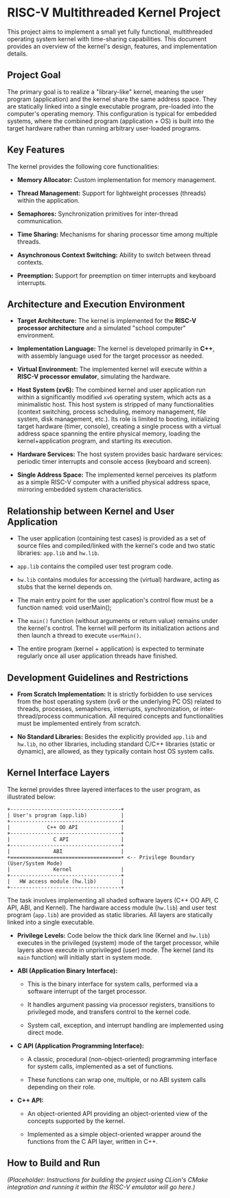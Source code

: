 # RISC-V Multithreaded Kernel Project

This project aims to implement a small yet fully functional, multithreaded operating system kernel with time-sharing capabilities. This document provides an overview of the kernel's design, features, and implementation details.

## Project Goal

The primary goal is to realize a "library-like" kernel, meaning the user program (application) and the kernel share the same address space. They are statically linked into a single executable program, pre-loaded into the computer's operating memory. This configuration is typical for embedded systems, where the combined program (application + OS) is built into the target hardware rather than running arbitrary user-loaded programs.

## Key Features

The kernel provides the following core functionalities:

* **Memory Allocator:** Custom implementation for memory management.

* **Thread Management:** Support for lightweight processes (threads) within the application.

* **Semaphores:** Synchronization primitives for inter-thread communication.

* **Time Sharing:** Mechanisms for sharing processor time among multiple threads.

* **Asynchronous Context Switching:** Ability to switch between thread contexts.

* **Preemption:** Support for preemption on timer interrupts and keyboard interrupts.

## Architecture and Execution Environment

* **Target Architecture:** The kernel is implemented for the **RISC-V processor architecture** and a simulated "school computer" environment.

* **Implementation Language:** The kernel is developed primarily in **C++**, with assembly language used for the target processor as needed.

* **Virtual Environment:** The implemented kernel will execute within a **RISC-V processor emulator**, simulating the hardware.

* **Host System (xv6):** The combined kernel and user application run within a significantly modified `xv6` operating system, which acts as a minimalistic host. This host system is stripped of many functionalities (context switching, process scheduling, memory management, file system, disk management, etc.). Its role is limited to booting, initializing target hardware (timer, console), creating a single process with a virtual address space spanning the entire physical memory, loading the kernel+application program, and starting its execution.

* **Hardware Services:** The host system provides basic hardware services: periodic timer interrupts and console access (keyboard and screen).

* **Single Address Space:** The implemented kernel perceives its platform as a simple RISC-V computer with a unified physical address space, mirroring embedded system characteristics.

## Relationship between Kernel and User Application

* The user application (containing test cases) is provided as a set of source files and compiled/linked with the kernel's code and two static libraries: `app.lib` and `hw.lib`.

* `app.lib` contains the compiled user test program code.

* `hw.lib` contains modules for accessing the (virtual) hardware, acting as stubs that the kernel depends on.

* The main entry point for the user application's control flow must be a function named:
void userMain();

* The `main()` function (without arguments or return value) remains under the kernel's control. The kernel will perform its initialization actions and then launch a thread to execute `userMain()`.

* The entire program (kernel + application) is expected to terminate regularly once all user application threads have finished.

## Development Guidelines and Restrictions

* **From Scratch Implementation:** It is strictly forbidden to use services from the host operating system (xv6 or the underlying PC OS) related to threads, processes, semaphores, interrupts, synchronization, or inter-thread/process communication. All required concepts and functionalities must be implemented entirely from scratch.

* **No Standard Libraries:** Besides the explicitly provided `app.lib` and `hw.lib`, no other libraries, including standard C/C++ libraries (static or dynamic), are allowed, as they typically contain host OS system calls.

## Kernel Interface Layers

The kernel provides three layered interfaces to the user program, as illustrated below:

```
+------------------------------------+
| User's program (app.lib)           |
+------------------------------------+
|            C++ OO API              |
+------------------------------------+
|              C API                 |
+------------------------------------+
|              ABI                   |
+====================================+ <-- Privilege Boundary (User/System Mode)
|              Kernel                |
+------------------------------------+
|   HW access module (hw.lib)        |
+------------------------------------+
```


The task involves implementing all shaded software layers (C++ OO API, C API, ABI, and Kernel). The hardware access module (`hw.lib`) and user test program (`app.lib`) are provided as static libraries. All layers are statically linked into a single executable.

* **Privilege Levels:** Code below the thick dark line (Kernel and `hw.lib`) executes in the privileged (system) mode of the target processor, while layers above execute in unprivileged (user) mode. The kernel (and its `main` function) will initially start in system mode.

* **ABI (Application Binary Interface):**

  * This is the binary interface for system calls, performed via a software interrupt of the target processor.

  * It handles argument passing via processor registers, transitions to privileged mode, and transfers control to the kernel code.

  * System call, exception, and interrupt handling are implemented using direct mode.

* **C API (Application Programming Interface):**

  * A classic, procedural (non-object-oriented) programming interface for system calls, implemented as a set of functions.

  * These functions can wrap one, multiple, or no ABI system calls depending on their role.

* **C++ API:**

  * An object-oriented API providing an object-oriented view of the concepts supported by the kernel.

  * Implemented as a simple object-oriented wrapper around the functions from the C API layer, written in C++.

## How to Build and Run

*(Placeholder: Instructions for building the project using CLion's CMake integration and running it within the RISC-V emulator will go here.)*
